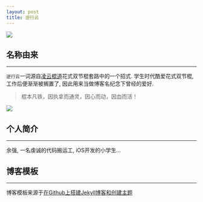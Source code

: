 ```yaml
---
layout: post
title: 逆行云
---
```


![](https://yuqiangcoder.com/assets/postImages/ios/lingyun.jpg)

## 名称由来
----
`逆行云`一词源自[凌云棍道](http://www.sjg8.com/tags/lingyun/)花式双节棍套路中的一个招式. 学生时代酷爱花式双节棍, 工作后便渐渐被搁置了, 因此用来当做博客名纪念下曾经的爱好.
> 棍本凡铁，因执拿而通灵，因心而动，因血而活！

![](https://yuqiangcoder.com/assets/postImages/ios/lingyun2.jpg)

## 个人简介
----
余强, 一名虔诚的代码搬运工, iOS开发的小学生...

## 博客模板
----
博客模板来源于[在Github上搭建Jekyll博客和创建主题](http://liuyanwei.jumppo.com/2014/02/12/how-to-deploy-a-blog-on-github-by-jekyll.html)



